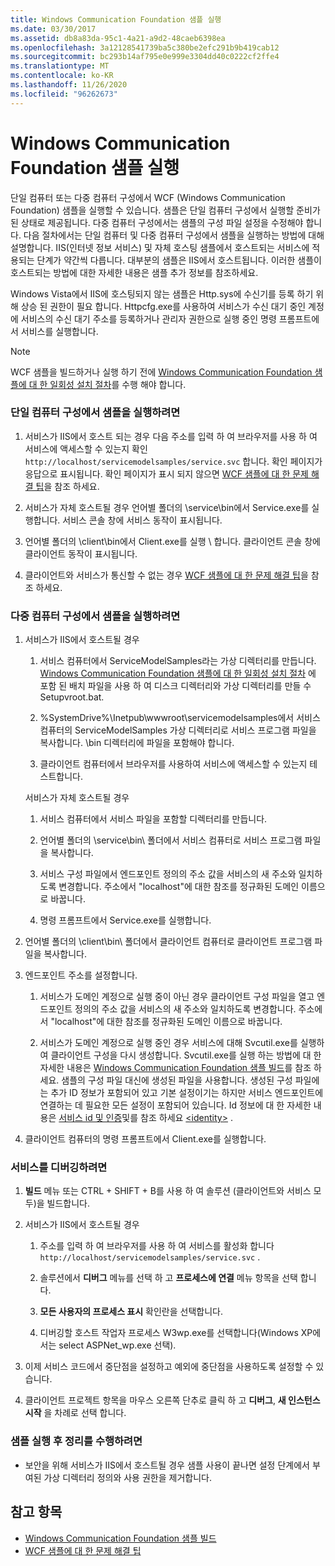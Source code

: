 ```yaml
---
title: Windows Communication Foundation 샘플 실행
ms.date: 03/30/2017
ms.assetid: db8a83da-95c1-4a21-a9d2-48caeb6398ea
ms.openlocfilehash: 3a12128541739ba5c380be2efc291b9b419cab12
ms.sourcegitcommit: bc293b14af795e0e999e3304dd40c0222cf2ffe4
ms.translationtype: MT
ms.contentlocale: ko-KR
ms.lasthandoff: 11/26/2020
ms.locfileid: "96262673"
---
```

# <a name="running-the-windows-communication-foundation-samples"></a>Windows Communication Foundation 샘플 실행

단일 컴퓨터 또는 다중 컴퓨터 구성에서 WCF (Windows Communication Foundation) 샘플을 실행할 수 있습니다. 샘플은 단일 컴퓨터 구성에서 실행할 준비가 된 상태로 제공됩니다. 다중 컴퓨터 구성에서는 샘플의 구성 파일 설정을 수정해야 합니다. 다음 절차에서는 단일 컴퓨터 및 다중 컴퓨터 구성에서 샘플을 실행하는 방법에 대해 설명합니다. IIS(인터넷 정보 서비스) 및 자체 호스팅 샘플에서 호스트되는 서비스에 적용되는 단계가 약간씩 다릅니다. 대부분의 샘플은 IIS에서 호스트됩니다. 이러한 샘플이 호스트되는 방법에 대한 자세한 내용은 샘플 추가 정보를 참조하세요.  
  
 Windows Vista에서 IIS에 호스팅되지 않는 샘플은 Http.sys에 수신기를 등록 하기 위해 상승 된 권한이 필요 합니다. Httpcfg.exe를 사용하여 서비스가 수신 대기 중인 계정에 서비스의 수신 대기 주소를 등록하거나 관리자 권한으로 실행 중인 명령 프롬프트에서 서비스를 실행합니다.  
  
> [!NOTE]
> WCF 샘플을 빌드하거나 실행 하기 전에 [Windows Communication Foundation 샘플에 대 한 일회성 설치 절차](one-time-setup-procedure-for-the-wcf-samples.md)를 수행 해야 합니다.  
  
### <a name="to-run-the-sample-on-the-same-machine"></a>단일 컴퓨터 구성에서 샘플을 실행하려면  
  
1. 서비스가 IIS에서 호스트 되는 경우 다음 주소를 입력 하 여 브라우저를 사용 하 여 서비스에 액세스할 수 있는지 확인 `http://localhost/servicemodelsamples/service.svc` 합니다. 확인 페이지가 응답으로 표시됩니다. 확인 페이지가 표시 되지 않으면 [WCF 샘플에 대 한 문제 해결 팁](/previous-versions/dotnet/netframework-3.5/ms751511(v=vs.90))을 참조 하세요.  
  
2. 서비스가 자체 호스트될 경우 언어별 폴더의 \service\bin에서 Service.exe를 실행합니다. 서비스 콘솔 창에 서비스 동작이 표시됩니다.  
  
3. 언어별 폴더의 \client\bin에서 Client.exe를 실행 \\ 합니다. 클라이언트 콘솔 창에 클라이언트 동작이 표시됩니다.  
  
4. 클라이언트와 서비스가 통신할 수 없는 경우 [WCF 샘플에 대 한 문제 해결 팁](/previous-versions/dotnet/netframework-3.5/ms751511(v=vs.90))을 참조 하세요.  
  
### <a name="to-run-the-sample-across-machines"></a>다중 컴퓨터 구성에서 샘플을 실행하려면  
  
1. 서비스가 IIS에서 호스트될 경우  
  
    1. 서비스 컴퓨터에서 ServiceModelSamples라는 가상 디렉터리를 만듭니다. [Windows Communication Foundation 샘플에 대 한 일회성 설치 절차](one-time-setup-procedure-for-the-wcf-samples.md) 에 포함 된 배치 파일을 사용 하 여 디스크 디렉터리와 가상 디렉터리를 만들 수 Setupvroot.bat.  
  
    2. %SystemDrive%\Inetpub\wwwroot\servicemodelsamples에서 서비스 컴퓨터의 ServiceModelSamples 가상 디렉터리로 서비스 프로그램 파일을 복사합니다. \bin 디렉터리에 파일을 포함해야 합니다.  
  
    3. 클라이언트 컴퓨터에서 브라우저를 사용하여 서비스에 액세스할 수 있는지 테스트합니다.  
  
     서비스가 자체 호스트될 경우  
  
    1. 서비스 컴퓨터에서 서비스 파일을 포함할 디렉터리를 만듭니다.  
  
    2. 언어별 폴더의 \service\bin\ 폴더에서 서비스 컴퓨터로 서비스 프로그램 파일을 복사합니다.  
  
    3. 서비스 구성 파일에서 엔드포인트 정의의 주소 값을 서비스의 새 주소와 일치하도록 변경합니다. 주소에서 "localhost"에 대한 참조를 정규화된 도메인 이름으로 바꿉니다.  
  
    4. 명령 프롬프트에서 Service.exe를 실행합니다.  
  
2. 언어별 폴더의 \client\bin\ 폴더에서 클라이언트 컴퓨터로 클라이언트 프로그램 파일을 복사합니다.  
  
3. 엔드포인트 주소를 설정합니다.  
  
    1. 서비스가 도메인 계정으로 실행 중이 아닌 경우 클라이언트 구성 파일을 열고 엔드포인트 정의의 주소 값을 서비스의 새 주소와 일치하도록 변경합니다. 주소에서 "localhost"에 대한 참조를 정규화된 도메인 이름으로 바꿉니다.  
  
    2. 서비스가 도메인 계정으로 실행 중인 경우 서비스에 대해 Svcutil.exe를 실행하여 클라이언트 구성을 다시 생성합니다. Svcutil.exe를 실행 하는 방법에 대 한 자세한 내용은 [Windows Communication Foundation 샘플 빌드](building-the-samples.md)를 참조 하세요. 샘플의 구성 파일 대신에 생성된 파일을 사용합니다. 생성된 구성 파일에는 추가 ID 정보가 포함되어 있고 기본 설정이기는 하지만 서비스 엔드포인트에 연결하는 데 필요한 모든 설정이 포함되어 있습니다. Id 정보에 대 한 자세한 내용은 [서비스 id 및 인증](../feature-details/service-identity-and-authentication.md)및를 참조 하세요 [\<identity>](../../configure-apps/file-schema/wcf/identity.md) .  
  
4. 클라이언트 컴퓨터의 명령 프롬프트에서 Client.exe를 실행합니다.  
  
### <a name="to-debug-a-service"></a>서비스를 디버깅하려면  
  
1. **빌드** 메뉴 또는 CTRL + SHIFT + B를 사용 하 여 솔루션 (클라이언트와 서비스 모두)을 빌드합니다.  
  
2. 서비스가 IIS에서 호스트될 경우  
  
    1. 주소를 입력 하 여 브라우저를 사용 하 여 서비스를 활성화 합니다 `http://localhost/servicemodelsamples/service.svc` .  
  
    2. 솔루션에서 **디버그** 메뉴를 선택 하 고 **프로세스에 연결** 메뉴 항목을 선택 합니다.  
  
    3. **모든 사용자의 프로세스 표시** 확인란을 선택합니다.  
  
    4. 디버깅할 호스트 작업자 프로세스 W3wp.exe를 선택합니다(Windows XP에서는 select ASPNet_wp.exe 선택).  
  
3. 이제 서비스 코드에서 중단점을 설정하고 예외에 중단점을 사용하도록 설정할 수 있습니다.  
  
4. 클라이언트 프로젝트 항목을 마우스 오른쪽 단추로 클릭 하 고 **디버그**, **새 인스턴스 시작** 을 차례로 선택 합니다.  
  
### <a name="to-clean-up-after-the-sample"></a>샘플 실행 후 정리를 수행하려면  
  
- 보안을 위해 서비스가 IIS에서 호스트될 경우 샘플 사용이 끝나면 설정 단계에서 부여된 가상 디렉터리 정의와 사용 권한을 제거합니다.  
  
## <a name="see-also"></a>참고 항목

- [Windows Communication Foundation 샘플 빌드](building-the-samples.md)
- [WCF 샘플에 대 한 문제 해결 팁](/previous-versions/dotnet/netframework-3.5/ms751511(v=vs.90))
